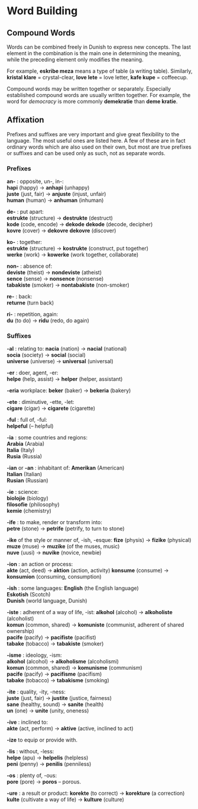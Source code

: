 # Word Building

## Compound Words

Words can be combined freely in Dunish to express new concepts.
The last element in the combination is the main one in determining the meaning,
while the preceding element only modifies the meaning.

For example, **eskribe meza** means a type of table (a writing table).
Similarly,
**kristal klare**
= crystal-clear,
**love lete**
= love letter,
**kafe kupe**
= coffeecup.

Compound words may be written together or separately.
Especially established compound words are usually written together.
For example, the word for _democracy_ is more commonly **demekratie** than **deme kratie**.


## Affixation

Prefixes and suffixes are very important and give great flexibility to the language.
The most useful ones are listed here.
A few of these are in fact ordinary words which are also used on their own,
but most are true prefixes or suffixes and can be used only as such, not as separate words.

### Prefixes

**an-** :
opposite, un-, in-:  
**hapi**
(happy)
→ **anhapi**
(unhappy)  
**juste**
(just, fair)
→ **anjuste**
(injust, unfair)  
**human**
(human)
→ **anhuman**
(inhuman)

**de-** :
put apart:  
**estrukte**
(structure)
→ **destrukte**
(destruct)  
**kode**
(code, encode)
→ **dekode**
**dekode**
(decode, decipher)  
**kovre**
(cover)
→ **dekovre**
**dekovre**
(discover)

**ko-** :
together:  
**estrukte**
(structure)
→ **kostrukte**
(construct, put together)  
**werke**
(work)
→ **kowerke**
(work together, collaborate)

**non-** :
absence of:  
**deviste**
(theist)
→ **nondeviste**
(atheist)  
**sence**
(sense)
→ **nonsence**
(nonsense)  
**tabakiste**
(smoker)
→ **nontabakiste**
(non-smoker)  

**re-** :
back:  
**returne**
(turn back)

**ri-** :
repetition, again:  
**du**
(to do)
→ **ridu**
(redo, do again)


### Suffixes

**-al** :
relating to:
**nacia**
(nation)
→ **nacial**
(national)  
**socia**
(society)
→ **social**
(social)  
**universe**
(universe)
→ **universal**
(universal)

**-er** :
doer, agent, -er:  
**helpe**
(help, assist)
→ **helper**
(helper, assistant)

**-eria**
workplace:
**beker**
(baker)
→ **bekeria**
(bakery)

**-ete** :
diminutive, -ette, -let:  
**cigare**
(cigar)
→ **cigarete**
(cigarette)

**-ful** :
full of, -ful:  
**helpeful**
(– helpful)

**-ia** :
some countries and regions:  
**Arabia**
(Arabia)  
**Italia**
(Italy)  
**Rusia**
(Russia)

**-ian** or **-an** :
inhabitant of:
**Amerikan**
(American)  
**Italian**
(Italian)  
**Rusian**
(Russian)

**-ie** :
science:  
**biolojie**
(biology)  
**filosofie**
(philosophy)  
**kemie**
(chemistry)

**-ife** :
to make, render or transform into:  
**petre**
(stone)
→ **petrife**
(petrify, to turn to stone)

**-ike**
of the style or manner of, -ish, -esque:
**fize**
(physis)
→ **fizike**
(physical)  
**muze**
(muse)
→ **muzike**
(of the muses, music)  
**nuve**
(uusi)
→ **nuvike**
(novice, newbie)

**-ion** :
an action or process:  
**akte**
(act, deed)
→ **aktion**
(action, activity)
**konsume**
(consume)
→ **konsumion**
(consuming, consumption)

**-ish** :
some languages:
**English**
(the English language)  
**Eskotish**
(Scotch)  
**Dunish**
(world language, Dunish)

**-iste** :
adherent of a way of life, -ist:
**alkohol**
(alcohol)
→ **alkoholiste**
(alcoholist)  
**komun**
(common, shared)
→ **komuniste**
(communist, adherent of shared ownership)  
**pacife**
(pacify)
→ **pacifiste**
(pacifist)  
**tabake**
(tobacco)
→ **tabakiste**
(smoker)

**-isme** :
ideology, -ism:  
**alkohol**
(alcohol)
→ **alkoholisme**
(alcoholismi)  
**komun**
(common, shared)
→ **komunisme**
(communism)  
**pacife**
(pacify)
→ **pacifisme**
(pacifism)  
**tabake**
(tobacco)
→ **tabakisme**
(smoking)

**-ite** :
quality, -ity, -ness:  
**juste**
(just, fair)
→ **justite**
(justice, fairness)  
**sane**
(healthy, sound)
→ **sanite**
(health)  
**un**
(one)
→ **unite**
(unity, oneness)

**-ive** :
inclined to:  
**akte**
(act, perform)
→ **aktive**
(active, inclined to act)

**-ize**
to equip or provide with.

**-lis** :
without, -less:  
**helpe**
(apu)
→ **helpelis**
(helpless)  
**peni**
(penny)
→ **penilis**
(penniless)

**-os** :
plenty of, -ous:  
**pore**
(pore)
→ **poros**
– porous.

**-ure** :
a result or product:
**korekte**
(to correct)
→ **korekture**
(a correction)  
**kulte**
(cultivate a way of life)
→ **kulture**
(culture)

